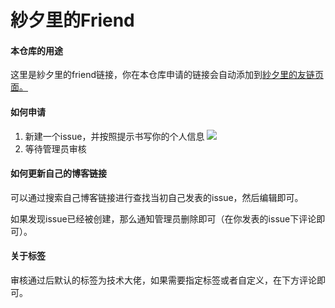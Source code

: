 # 紗夕里的Friend

#### 本仓库的用途
这里是紗夕里的friend链接，你在本仓库申请的链接会自动添加到[紗夕里的友链页面。](https://blog.2w2.top/friends/)

#### 如何申请
 1. 新建一个issue，并按照提示书写你的个人信息
![](https://s.pc.qq.com/tousu/img/20210225/5820517_1614247761.jpg)
 2. 等待管理员审核
#### 如何更新自己的博客链接
可以通过搜索自己博客链接进行查找当初自己发表的issue，然后编辑即可。

如果发现issue已经被创建，那么通知管理员删除即可（在你发表的issue下评论即可）。

#### 关于标签
审核通过后默认的标签为技术大佬，如果需要指定标签或者自定义，在下方评论即可。
